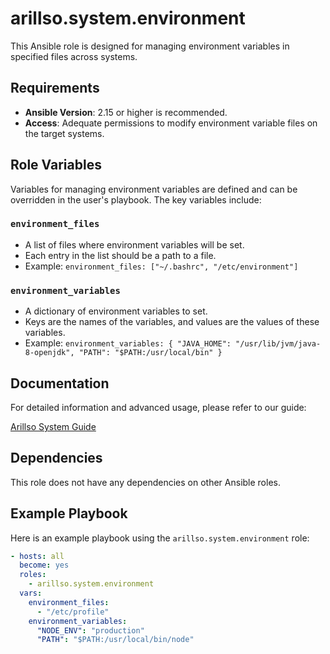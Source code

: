 # arillso.system.environment

This Ansible role is designed for managing environment variables in specified files across systems.

## Requirements

- **Ansible Version**: 2.15 or higher is recommended.
- **Access**: Adequate permissions to modify environment variable files on the target systems.

## Role Variables

Variables for managing environment variables are defined and can be overridden in the user's playbook. The key variables include:

### `environment_files`

- A list of files where environment variables will be set.
- Each entry in the list should be a path to a file.
- Example: `environment_files: ["~/.bashrc", "/etc/environment"]`

### `environment_variables`

- A dictionary of environment variables to set.
- Keys are the names of the variables, and values are the values of these variables.
- Example: `environment_variables: { "JAVA_HOME": "/usr/lib/jvm/java-8-openjdk", "PATH": "$PATH:/usr/local/bin" }`

## Documentation

For detailed information and advanced usage, please refer to our guide:

[Arillso System Guide](https://guide.arillso.io/collections/arillso/system/environment_role.html#ansible-collections-arillso-system-environment-role)

## Dependencies

This role does not have any dependencies on other Ansible roles.

## Example Playbook

Here is an example playbook using the `arillso.system.environment` role:

```yaml
- hosts: all
  become: yes
  roles:
    - arillso.system.environment
  vars:
    environment_files:
      - "/etc/profile"
    environment_variables:
      "NODE_ENV": "production"
      "PATH": "$PATH:/usr/local/bin/node"
```
